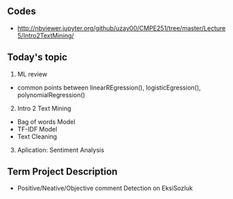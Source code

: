 ## Codes
 - http://nbviewer.jupyter.org/github/uzay00/CMPE251/tree/master/Lecture5/Intro2TextMining/


## Today's topic
1. ML review
  - common points between linearREgression(), logisticEgression(), polynomialRegression()
2. Intro 2 Text Mining
  - Bag of words Model
  - TF-IDF Model
  - Text Cleaning
3. Aplication: Sentiment Analysis
 
## Term Project Description
 - Positive/Neative/Objective comment Detection on EksiSozluk
